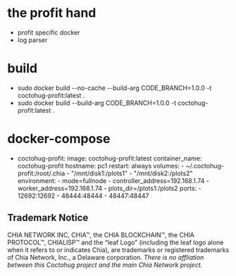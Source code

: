 # the profit hand
- profit specific docker
- log parser

# build
- sudo docker build --no-cache --build-arg CODE_BRANCH=1.0.0 -t coctohug-profit:latest .
- sudo docker build --build-arg CODE_BRANCH=1.0.0 -t coctohug-profit:latest .

# docker-compose
- coctohug-profit: 
        image: coctohug-profit:latest 
        container_name: coctohug-profit
        hostname: pc1 
        restart: always 
        volumes: 
            - ~/.coctohug-profit:/root/.chia 
            - "/mnt/disk1:/plots1" 
            - "/mnt/disk2:/plots2" 
        environment: 
            - mode=fullnode 
            - controller_address=192.168.1.74 
            - worker_address=192.168.1.74
            - plots_dir=/plots1:/plots2 
        ports: 
            - 12692:12692 
            - 48444:48444 
            - 48447:48447

## Trademark Notice
CHIA NETWORK INC, CHIA™, the CHIA BLOCKCHAIN™, the CHIA PROTOCOL™, CHIALISP™ and the “leaf Logo” (including the leaf logo alone when it refers to or indicates Chia), are trademarks or registered trademarks of Chia Network, Inc., a Delaware corporation. *There is no affliation between this Coctohug project and the main Chia Network project.*
 
 
 
 
